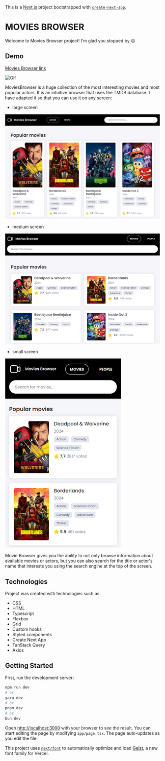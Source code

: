 This is a [Next.js](https://nextjs.org) project bootstrapped with [`create-next-app`](https://nextjs.org/docs/app/api-reference/cli/create-next-app).

# **MOVIES BROWSER**

Welcome to Movies Browser project! I'm glad you stopped by 😉

## Demo
[Movies Browser link](https://natours-nodejs-express-mongodb.onrender.com)

![Gif](https://github.com/AnnaLukaszczyk/movies-browser/blob/main/public/MoviesBrowser.gif?raw=true)

MoviesBrowser is a huge collection of the most interesting movies and most popular actors. It is an intuitive browser that uses the TMDB database. I have adapted it so that you can use it on any screen:

- large screen

![largeScreen](https://github.com/AnnaLukaszczyk/movies-browser/blob/main/public/LargeScreen.png?raw=true)


- medium screen

![mediumScreen](https://github.com/AnnaLukaszczyk/movies-browser/blob/main/public/MediumScreen.png?raw=true)


- small screen

![smallScreen](https://github.com/AnnaLukaszczyk/movies-browser/blob/main/public/SmallScreen.png?raw=true)


Movie Browser gives you the ability to not only browse information about available movies or actors, but you can also search for the title or actor's name that interests you using the search engine at the top of the screen.

## Technologies

Project was created with technologies such as:
* CSS
* HTML
* Typescript
* Flexbox
* Grid
* Custom hooks
* Styled components
* Create Next App
* TanStack Query
* Axios

## Getting Started

First, run the development server:

```bash
npm run dev
# or
yarn dev
# or
pnpm dev
# or
bun dev
```

Open [http://localhost:3000](http://localhost:3000) with your browser to see the result.
You can start editing the page by modifying `app/page.tsx`. The page auto-updates as you edit the file.

This project uses [`next/font`](https://nextjs.org/docs/app/building-your-application/optimizing/fonts) to automatically optimize and load [Geist](https://vercel.com/font), a new font family for Vercel.


